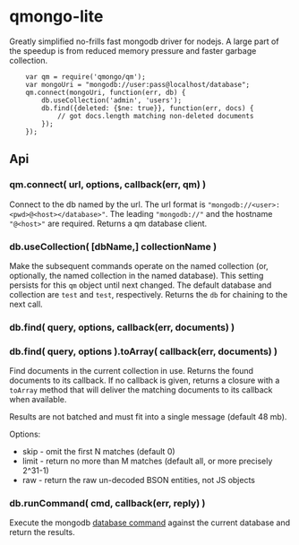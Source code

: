 qmongo-lite
===========

Greatly simplified no-frills fast mongodb driver for nodejs.  A large part of the
speedup is from reduced memory pressure and faster garbage collection.

        var qm = require('qmongo/qm');
        var mongoUri = "mongodb://user:pass@localhost/database";
        qm.connect(mongoUri, function(err, db) {
            db.useCollection('admin', 'users');
            db.find({deleted: {$ne: true}}, function(err, docs) {
                // got docs.length matching non-deleted documents
            });
        });

Api
---

### qm.connect( url, options, callback(err, qm) )

Connect to the db named by the url.  The url format is `"mongodb://<user>:<pwd>@<host></database>"`.
The leading `"mongodb://"` and the hostname `"@<host>"` are required.  Returns a qm database client.

### db.useCollection( [dbName,] collectionName )

Make the subsequent commands operate on the named collection (or, optionally,
the named collection in the named database).  This setting persists for this
`qm` object until next changed.  The default database and collection are
`test` and `test`, respectively.  Returns the `db` for chaining to the next call.

### db.find( query, options, callback(err, documents) )
### db.find( query, options ).toArray( callback(err, documents) )

Find documents in the current collection in use.  Returns the found documents to
its callback.  If no callback is given, returns a closure with a `toArray` method
that will deliver the matching documents to its callback when available.

Results are not batched and must fit into a single message (default 48 mb).

Options:
- skip - omit the first N matches (default 0)
- limit - return no more than M matches (default all, or more precisely 2^31-1)
- raw - return the raw un-decoded BSON entities, not JS objects

### db.runCommand( cmd, callback(err, reply) )

Execute the mongodb [database command](https://docs.mongodb.com/manual/reference/command/)
against the current database and return the results.
